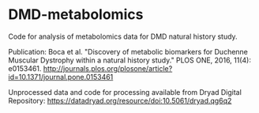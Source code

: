 # DMD-metabolomics
Code for analysis of metabolomics data for DMD natural history study.

Publication: Boca et al.  "Discovery of metabolic biomarkers for Duchenne Muscular Dystrophy within a natural history study." PLOS ONE, 2016, 11(4): e0153461.
http://journals.plos.org/plosone/article?id=10.1371/journal.pone.0153461

Unprocessed data and code for processing available from Dryad Digital Repository: https://datadryad.org/resource/doi:10.5061/dryad.qg6q2
